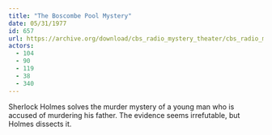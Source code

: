 ```yaml
---
title: "The Boscombe Pool Mystery"
date: 05/31/1977
id: 657
url: https://archive.org/download/cbs_radio_mystery_theater/cbs_radio_mystery_theater-0651-0700.zip/cbs_radio_mystery_theater-0651-0700%2Fcbsrmt_0657_the_boscombe_pool_mystery.mp3
actors:
  - 104
  - 90
  - 119
  - 38
  - 340
---
```

Sherlock Holmes solves the murder mystery of a young man who is accused of murdering his father. The evidence seems irrefutable, but Holmes dissects it.